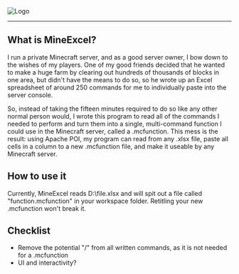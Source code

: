 <img alt="Logo" src="https://i.imgur.com/jFKnHDt.png">

---

## What is MineExcel?

I run a private Minecraft server, and as a good server owner, I bow down to the wishes of my players. One of my good friends decided that he wanted to make a huge farm by clearing out hundreds of thousands of blocks in one area, but didn't have the means to do so, so he wrote up an Excel spreadsheet of around 250 commands for me to individually paste into the server console.


So, instead of taking the fifteen minutes required to do so like any other normal person would, I wrote this program to read all of the commands I needed to perform and turn them into a single, multi-command function I could use in the Minecraft server, called a .mcfunction. This mess is the result: using Apache POI, my program can read from any .xlsx file, paste all cells in a column to a new .mcfunction file, and make it useable by any Minecraft server.

## How to use it
Currently, MineExcel reads D:\file.xlsx and will spit out a file called "function.mcfunction" in your workspace folder. Retitling your new .mcfunction won't break it.

## Checklist
* Remove the potential "/" from all written commands, as it is not needed for a .mcfunction
* UI and interactivity?